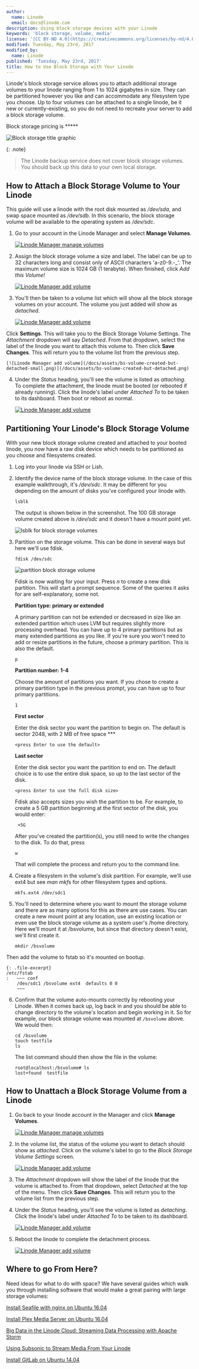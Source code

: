 ```yaml
---
author:
  name: Linode
  email: docs@linode.com
description: Using block storage devices with your Linode
keywords: 'block storage, volume, media'
license: '[CC BY-ND 4.0](https://creativecommons.org/licenses/by-nd/4.0)'
modified: Tuesday, May 23rd, 2017
modified_by:
  name: Linode
published: 'Tuesday, May 23rd, 2017'
title: How to Use Block Storage with Your Linode
---
```


Linode's block storage service allows you to attach additional storage volumes to your linode ranging from 1 to 1024 gigabytes in size. They can be partitioned however you like and can accommodate any filesystem type you choose. Up to four volumes can be attached to a single linode, be it new or currently-existing, so you do not need to recreate your server to add a block storage volume.

Block storage pricing is *****

![Block storage title graphic](/docs/assets/block-storage-title-graphic.png)

{: .note}
> The Linode backup service does not cover block storage volumes. You should back up this data to your own local storage.


## How to Attach a Block Storage Volume to Your Linode

This guide will use a linode with the root disk mounted as */dev/sda*, and swap space mounted as */dev/sdb*. In this scenario, the block storage volume will be available to the operating system as */dev/sdc*.

1.  Go to your account in the Linode Manager and select **Manage Volumes**.

    [![Linode Manager manage volumes](/docs/assets/bs-manager-manage-volumes-small.png)](/docs/assets/bs-manager-manage-volumes.png)

2.  Assign the block storage volume a size and label. The label can be up to 32 characters long and consist only of ASCII characters 'a-z0-9.-_'. The maximum volume size is 1024 GB (1 terabyte). When finished, click *Add this Volume!*

    [![Linode Manager add volume](/docs/assets/bs-add-a-volume-small.png)](/docs/assets/bs-add-a-volume.png)

3.  You'll then be taken to a volume list which will show all the block storage volumes on your account. The volume you just added will show as *detached*.

    [![Linode Manager add volume](/docs/assets/bs-volume-created-but-detached-small.png)](/docs/assets/bs-volume-created-but-detached.png)

   Click **Settings**. This will take you to the Block Storage Volume Settings. The *Attachment* dropdown will say *Detached*. From that dropdown, select the label of the linode you want to attach this volume to. Then click **Save Changes**. This will return you to the volume list from the previous step.

    [![Linode Manager add volume](/docs/assets/bs-volume-created-but-detached-small.png)](/docs/assets/bs-volume-created-but-detached.png)

4.  Under the *Status* heading, you'll see the volume is listed as *attaching*. To complete the attachment, the linode must be booted (or rebooted if already running). Click the linode's label under *Attached To* to be taken to its dashboard. Then boot or reboot as normal.

    [![Linode Manager add volume](/docs/assets/bs-volume-attaching-small.png)](/docs/assets/bs-volume-attaching.png)


## Partitioning Your Linode's Block Storage Volume

With your new block storage volume created and attached to your booted linode, you now have a raw disk device which needs to be partitioned as you choose and filesystems created.

1.  Log into your linode via SSH or Lish.

2.  Identify the device name of the block storage volume. In the case of this example walkthrough, it's */dev/sdc*. It may be different for you depending on the amount of disks you've configured your linode with.

        lsblk

    The output is shown below in the screenshot. The 100 GB storage volume created above is */dev/sdc* and it doesn't have a mount point yet.

    ![lsblk for block storage volumes](/docs/assets/bs-lsblk-output.png)

3.  Partition on the storage volume. This can be done in several ways but here we'll use fdisk.

        fdisk /dev/sdc

    ![partition block storage volume](/docs/assets/bs-fdisk-volume.png)

    Fdisk is now waiting for your input. Press *n* to create a new disk partition. This will start a prompt sequence. Some of the queries it asks for are self-explanatory, some not.

    **Partition type: primary or extended**

    A primary partition can not be extended or decreased in size like an extended partition which uses LVM but requires slightly more processing overhead. You can have up to 4 primary partitions but as many extended partitions as you like. If you're sure you won't need to add or resize partitions in the future, choose a primary partition. This is also the default.

        p

    **Partition number: 1-4**

    Choose the amount of partitions you want. If you chose to create a primary partition type in the previous prompt, you can have up to four primary partitions.

        1

    **First sector**

    Enter the disk sector you want the partition to begin on. The default is sector 2048, with 2 MB of free space ***

        <press Enter to use the default>

    **Last sector**

    Enter the disk sector you want the partition to end on. The default choice is to use the entire disk space, so up to the last sector of the disk.

        <press Enter to use the full disk size>

     Fdisk also accepts sizes you wish the partition to be. For example, to create a 5 GB partition beginning at the first sector of the disk, you would enter:

         +5G

    After you've created the partition(s), you still need to write the changes to the disk. To do that, press

        w

    That will complete the process and return you to the command line.


4.  Create a filesystem in the volume's disk partition. For example, we'll use ext4 but see *man mkfs* for other filesystem types and options.

        mkfs.ext4 /dev/sdc1

5.  You'll need to determine where you want to mount the storage volume and there are as many options for this as there are use cases. You can create a new mount point at any location, use an existing location or even use the block storage volume as a system user's /home directory. Here we'll mount it at /bsvolume, but since that directory doesn't exist, we'll first create it.

        mkdir /bsvolume

  Then add the volume to fstab so it's mounted on bootup.

    {: .file-excerpt}
    /etc/fstab
    :   ~~~ conf
        /dev/sdc1 /bsvolume ext4  defaults 0 0
        ~~~

6.  Confirm that the volume auto-mounts correctly by rebooting your Linode. When it comes back up, log back in and you should be able to change directory to the volume's location and begin working in it. So for example, our block storage volume was mounted at `/bsvolume` above. We would then:

        cd /bsvolume
        touch testfile
        ls

    The list command should then show the file in the volume:

        root@localhost:/bsvolume# ls
        lost+found  testfile


## How to Unattach a Block Storage Volume from a Linode

1.  Go back to your linode account in the Manager and click **Manage Volumes**.

    [![Linode Manager manage volumes](/docs/assets/bs-manager-manage-volumes-small.png)](/docs/assets/bs-manager-manage-volumes.png)

2.  In the volume list, the status of the volume you want to detach should show as *attached*. Click on the volume's label to go to the *Block Storage Volume Settings* screen.

    [![Linode Manager add volume](/docs/assets/bs-volume-attached-small.png)](/docs/assets/bs-volume-attached.png)

3.  The *Attachment* dropdown will show the label of the linode that the volume is attached to. From that dropdown, select *Detached* at the top of the menu. Then click **Save Changes**. This will return you to the volume list from the previous step.

4.  Under the *Status* heading, you'll see the volume is listed as *detaching*. Click the linode's label under *Attached To* to be taken to its dashboard.

    [![Linode Manager add volume](/docs/assets/bs-volume-detaching-small.png)](/docs/assets/bs-volume-detaching.png)

5.  Reboot the linode to complete the detachment process.

    [![Linode Manager add volume](/docs/assets/bs-volume-detached-small.png)](/docs/assets/bs-volume-detached.png)


## Where to go From Here?

Need ideas for what to do with space? We have several guides which walk you through installing software that would make a great pairing with large storage volumes:

  [Install Seafile with nginx on Ubuntu 16.04](/docs/applications/cloud-storage/install-seafile-with-nginx-on-ubuntu-1604)

  [Install Plex Media Server on Ubuntu 16.04](/docs/applications/media-servers/install-plex-media-server-on-ubuntu-16-04)

  [Big Data in the Linode Cloud: Streaming Data Processing with Apache Storm](/docs/applications/big-data/big-data-in-the-linode-cloud-streaming-data-processing-with-apache-storm)

  [Using Subsonic to Stream Media From Your Linode](/docs/applications/media-servers/subsonic)
  
  [Install GitLab on Ubuntu 14.04](/docs/development/version-control/install-gitlab-on-ubuntu-14-04-trusty-tahr)